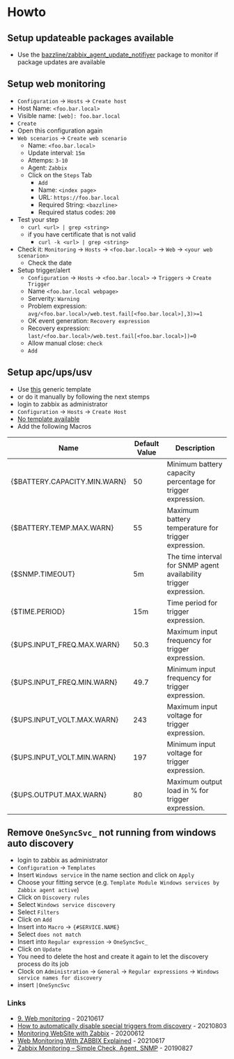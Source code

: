 # Howto

## Setup updateable packages available

* Use the [bazzline/zabbix_agent_update_notifiyer](https://github.com/bazzline/zabbix_agent_update_notifyer) package to monitor if package updates are available

## Setup web monitoring

* `Configuration` -> `Hosts` -> `Create host`
* Host Name: `<foo.bar.local>`
* Visible name: `[web]: foo.bar.local`
* `Create`
* Open this configuration again
* `Web scenarios` -> `Create web scenario`
    * Name: `<foo.bar.local>`
    * Update interval: `15m`
    * Attemps: `3-10`
    * Agent: `Zabbix`
    * Click on the `Steps` Tab
        * `Add`
        * Name: `<index page>`
        * URL: `https://foo.bar.local`
        * Required String: `<bazzline>`
        * Required status codes: `200`
* Test your step
    * `curl <url> | grep <string>`
    * if you have certificate that is not valid
        * `curl -k <url> | grep <string>`
* Check it: `Monitoring` -> `Hosts` -> `<foo.bar.local>` -> `Web` -> `<your web scenarion>`
    * Check the date
* Setup trigger/alert
    * `Configuration` -> `Hosts` -> `<foo.bar.local>` -> `Triggers` -> `Create Trigger`
    * Name `<foo.bar.local webpage>`
    * Serverity: `Warning`
    * Problem expression: `avg/<foo.bar.local>/web.test.fail[<foo.bar.local>],3)>=1`
    * OK event generation: `Recovery expression`
    * Recovery expression: `last/<foo.bar.local>/web.test.fail[<foo.bar.local>])=0`
    * Allow manual close: `check`
    * `Add`

## Setup apc/ups/usv

* Use [this](https://share.zabbix.com/power-ups/network-ups-generic) generic template
* or do it manually by following the next stemps
* login to zabbix as administrator
* `Configuration` -> `Hosts` -> `Create Host`
* [No template available](https://www.zabbix.com/de/integrations/apc_ups_snmp)
* Add the following Macros

| Name | Default Value | Description |
| --- | --- | --- |
| {$BATTERY.CAPACITY.MIN.WARN} | 50 | Minimum battery capacity percentage for trigger expression. |
| {$BATTERY.TEMP.MAX.WARN} | 55 | Maximum battery temperature for trigger expression. |
| {$SNMP.TIMEOUT} | 5m | The time interval for SNMP agent availability trigger expression. |
| {$TIME.PERIOD} | 15m | Time period for trigger expression. |
| {$UPS.INPUT_FREQ.MAX.WARN} | 50.3 | Maximum input frequency for trigger expression. |
| {$UPS.INPUT_FREQ.MIN.WARN} | 49.7 | Minimum input frequency for trigger expression. |
| {$UPS.INPUT_VOLT.MAX.WARN} | 243 | Maximum input voltage for trigger expression. |
| {$UPS.INPUT_VOLT.MIN.WARN} | 197 | Minimum input voltage for trigger expression. |
| {$UPS.OUTPUT.MAX.WARN} | 80 | Maximum output load in % for trigger expression. |

## Remove `OneSyncSvc_` not running from windows auto discovery

* login to zabbix as administrator
* `Configuration` -> `Templates`
* Insert `Windows service` in the name section and click on `Apply`
* Choose your fitting servce (e.g. `Template Module Windows services by Zabbix agent active`)
* Click on `Discovery rules`
* Select `Windows service discovery`
* Select `Filters`
* Click on `Add`
* Insert into `Macro` -> `{#SERVICE.NAME}`
* Select `does not match`
* Insert into `Regular expression` -> `OneSyncSvc_`
* Click on `Update`
* You need to delete the host and create it again to let the discovery process do its job
* Clock on `Administration` -> `General` -> `Regular expressions` -> `Windows service names for discovery`
* insert `|OneSyncSvc`

### Links

* [9. Web monitoring](https://www.zabbix.com/documentation/current/manual/web_monitoring) - 20210617
* [How to automatically disable special triggers from discovery](https://www.zabbix.com/forum/zabbix-help/49798-how-to-automatically-disable-special-triggers-from-discovery) - 20210803
* [Monitoring WebSite with Zabbix](https://sysadminwork.com/monitoring-website-with-zabbix/) - 20200612
* [Web Monitoring With ZABBIX Explained](https://www.youtube.com/watch?v=L_J56StHHbg) - 20210617
* [Zabbix Monitoring – Simple Check, Agent, SNMP](https://www.itnotes.it/linux/zabbix-monitoring/) - 20190827
